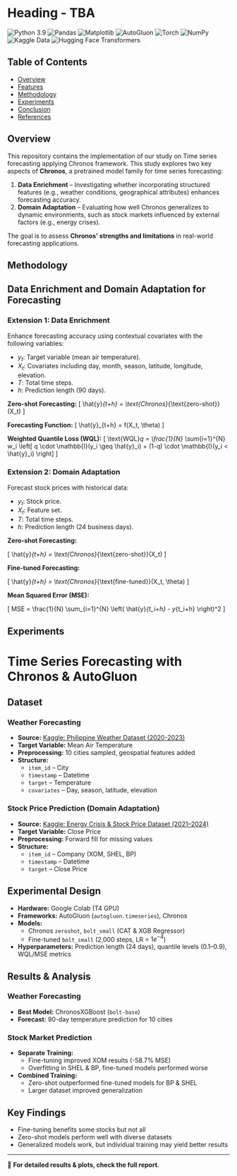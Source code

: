 # Heading - TBA
![Python 3.9](https://img.shields.io/badge/python-3.9-blue.svg)
![Pandas](https://img.shields.io/badge/pandas-1.3.3-blue.svg)
![Matplotlib](https://img.shields.io/badge/matplotlib-3.4.3-blue.svg)
![AutoGluon](https://img.shields.io/badge/AutoGluon-0.4.0-blue.svg)  <!-- You may need to adjust the version -->
![Torch](https://img.shields.io/badge/torch-1.11.0-orange.svg)
![NumPy](https://img.shields.io/badge/NumPy-1.21.0-blue.svg)
![Kaggle Data](https://img.shields.io/badge/Kaggle-Datasets-blue.svg)
![Hugging Face Transformers](https://img.shields.io/badge/Hugging%20Face-Transformers-yellowgreen.svg)


## Table of Contents  
- [Overview](#overview)  
- [Features](#features)  
- [Methodology](#methodology)  
- [Experiments](#experiments)   
- [Conclusion](#conclusion)   
- [References](#references)  
## Overview
This repository contains the implementation of our study on Time series forecasting applying Chronos  framework. 
This study explores two key aspects of **Chronos**, a pretrained model family for time series forecasting:

1. **Data Enrichment** – Investigating whether incorporating structured features (e.g., weather conditions, geographical attributes) enhances forecasting accuracy.  
2. **Domain Adaptation** – Evaluating how well Chronos generalizes to dynamic environments, such as stock markets influenced by external factors (e.g., energy crises).  

The goal is to assess **Chronos' strengths and limitations** in real-world forecasting applications.

## Methodology

## Data Enrichment and Domain Adaptation for Forecasting

### Extension 1: Data Enrichment

Enhance forecasting accuracy using contextual covariates with the following variables:
- $y_t$: Target variable (mean air temperature).
- $X_t$: Covariates including day, month, season, latitude, longitude, elevation.
- $T$: Total time steps.
- $h$: Prediction length (90 days).

**Zero-shot Forecasting:**
\[ \hat{y}_{t+h} = \text{Chronos}_{\text{zero-shot}}(X_t) \]

**Forecasting Function:**
\[ \hat{y}_{t+h} = f(X_t, \theta) \]

**Weighted Quantile Loss (WQL):**
\[ \text{WQL}_q = \frac{1}{N} \sum_{i=1}^{N} w_i \left[ q \cdot \mathbb{I}(y_i \geq \hat{y}_i) + (1-q) \cdot \mathbb{I}(y_i < \hat{y}_i) \right] \]

### Extension 2: Domain Adaptation

Forecast stock prices with historical data:
- $y_t$: Stock price.
- $X_t$: Feature set.
- $T$: Total time steps.
- $h$: Prediction length (24 business days).

**Zero-shot Forecasting:**

\[ \hat{y}_{t+h} = \text{Chronos}_{\text{zero-shot}}(X_t) \]

**Fine-tuned Forecasting:**

\[ \hat{y}_{t+h} = \text{Chronos}_{\text{fine-tuned}}(X_t, \theta) \]

**Mean Squared Error (MSE):**

\[ MSE = \frac{1}{N} \sum_{i=1}^{N} \left( \hat{y}_{t_i+h} - y_{t_i+h} \right)^2 \]

## Experiments
# Time Series Forecasting with Chronos & AutoGluon

## Dataset
### Weather Forecasting
- **Source:** [Kaggle: Philippine Weather Dataset (2020-2023)]([https://www.kaggle.com/](https://www.kaggle.com/datasets/bwandowando/philippine-cities-weather-data-2020-2023))
- **Target Variable:** Mean Air Temperature  
- **Preprocessing:** 10 cities sampled, geospatial features added  
- **Structure:**  
  - `item_id` – City  
  - `timestamp` – Datetime  
  - `target` – Temperature  
  - `covariates` – Day, season, latitude, elevation  

### Stock Price Prediction (Domain Adaptation)
- **Source:** [Kaggle: Energy Crisis & Stock Price Dataset (2021–2024)]([https://www.kaggle.com/](https://www.kaggle.com/datasets/pinuto/energy-crisis-and-stock-price-dataset-2021-2024))  
- **Target Variable:** Close Price  
- **Preprocessing:** Forward fill for missing values  
- **Structure:**  
  - `item_id` – Company (XOM, SHEL, BP)  
  - `timestamp` – Datetime  
  - `target` – Close Price  

## Experimental Design
- **Hardware:** Google Colab (T4 GPU)  
- **Frameworks:** AutoGluon (`autogluon.timeseries`), Chronos  
- **Models:**  
  - Chronos `zeroshot`, `bolt_small` (CAT & XGB Regressor)  
  - Fine-tuned `bolt_small` (2,000 steps, LR = $1e^{-4}$)  
- **Hyperparameters:** Prediction length (24 days), quantile levels (0.1–0.9), WQL/MSE metrics  

## Results & Analysis
### Weather Forecasting
- **Best Model:** ChronosXGBoost (`bolt-base`)  
- **Forecast:** 90-day temperature prediction for 10 cities  

### Stock Market Prediction
- **Separate Training:**  
  - Fine-tuning improved XOM results (-58.7% MSE)  
  - Overfitting in SHEL & BP, fine-tuned models performed worse  
- **Combined Training:**  
  - Zero-shot outperformed fine-tuned models for BP & SHEL  
  - Larger dataset improved generalization  

## Key Findings
- Fine-tuning benefits some stocks but not all  
- Zero-shot models perform well with diverse datasets  
- Generalized models work, but individual training may yield better results  

---
🔗 **For detailed results & plots, check the full report.**

